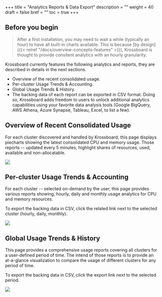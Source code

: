 +++
title = "Analytics Reports & Data Export"
description = ""
weight = 40
draft = false
bref = ""
toc = true 
+++

## Before you begin

> After a first installation, you may need to wait a while (typically an hour) to have all built-in charts available. This is because [by design]({{< relref "/docs/overview-concepts-features" >}}), Krossboard is thought to provide consitent analytics with an hourly granularity.

Krossboard currently features the following analytics and reports, they are described in details in the next sections.

* Overview of the recent consolidated usage.
* Per-cluster Usage Trends & Accounting.
* Global Usage Trends & History.
* The backing data of each report can be exported in CSV format. Doing so, Krossboard adds freedom to users to unlock additional analytics capabilities using your favorite data analysis tools (Google BigQuery, AWS Athena, Azure Synapse, Tableau, Excel, to list a few).



## Overview of Recent Consolidated Usage
For each cluster discovered and handled by Krossboard, this page displays piecharts showing the latest consolidated CPU and memory usage. Those reports -- updated every 5 minutes, highlight shares of resources, used, available and non-allocatable.

![](/images/docs/screenshorts/krossboard-current-usage-overview.png)

## Per-cluster Usage Trends & Accounting
For each cluster -- selected on-demand by the user, this page provides various reports showing, hourly, daily and monthly usage analytics for CPU and memory resources. 

To export the backing data in CSV, click the related link next to the selected cluster (hourly, daily, monthly).

![](/images/docs/screenshorts/krossboard-cluster-usage-trends.png)
 
## Global Usage Trends & History
This page provides a comprehensive usage reports covering all clusters for a user-defined period of time. The intend of those reports is to provide an at-a-glance visualization to compare the usage of different clusters for any period of time.

To export the backing data in CSV, click the export link next to the selected period.

![](/images/docs/screenshorts/krossboard-consolidated-clusters-usage.png)

